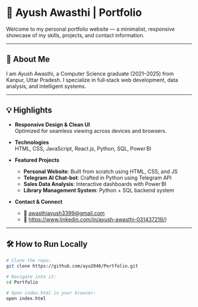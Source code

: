# 🎯 Ayush Awasthi | Portfolio

Welcome to my personal portfolio website — a minimalist, responsive showcase of my skills, projects, and contact information.

---

## 🧭 About Me
I am Ayush Awasthi, a Computer Science graduate (2021–2025) from Kanpur, Uttar Pradesh. I specialize in full‑stack web development, data analysis, and intelligent systems.

---

## 💡 Highlights

- **Responsive Design & Clean UI**  
  Optimized for seamless viewing across devices and browsers.

- **Technologies**  
  HTML, CSS, JavaScript, React.js, Python, SQL, Power BI

- **Featured Projects**  
  - **Personal Website**: Built from scratch using HTML, CSS, and JS  
  - **Telegram AI Chat-bot**: Crafted in Python using Telegram API  
  - **Sales Data Analysis**: Interactive dashboards with Power BI  
  - **Library Management System**: Python + SQL backend system

- **Contact & Connect**  
  - 📧 awasthiayush3399@gmail.com
  - 🔗 https://www.linkedin.com/in/ayush-awasthi-031437219/)

---

## 🛠️ How to Run Locally

```bash
# Clone the repo:
git clone https://github.com/ayu2046/Portfolio.git

# Navigate into it:
cd Portfolio

# Open index.html in your browser:
open index.html
